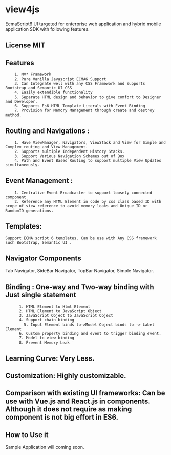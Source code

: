 # view4js
 
EcmaScript6 UI targeted for enterprise web application and hybrid mobile application SDK with following features.

## License MIT

## Features
		1. MV* Framework
		2. Pure Vanilla Javascript ECMA6 Support
		3. Can Integrate well with any CSS Framework and supports Bootstrap and Semantic UI CSS
		4. Easily extendible functionality
		5. Separate HTML design and behavior to give comfort to Designer and Developer.
		6. Supports Es6 HTML Template Literals with Event Binding
		7. Provision for Memory Management through create and destroy method.
    
## Routing and Navigations :
		1. Have ViewManager, Navigators, ViewStack and View for Simple and Complex routing and View Management.
		2. Supports multiple Independent History Stacks. 
		3. Support Various Navigation Schemes out of Box 
		4. Path and Event Based Routing to support multiple View Updates simultaneously.

## Event Management : 
		1. Centralize Event Broadcaster to support loosely connected component
		2. Reference any HTML Element in code by css class based ID with scope of view reference to avoid memory leaks and Unique ID or RandomID generations.

## Templates: 
    Support ECMA script 6 templates. Can be use with Any CSS framework such Bootstrap, Semantic UI .

## Navigator Components
   Tab Navigator, SideBar Navigator, TopBar Navigator, Simple Navigator.
                                
## Binding : One-way and Two-way binding with Just single statement 
		  1. HTML Element to Html Element
		  2. HTML Element to JavaScript Object
		  3. JavaScript Object to JavaScript Object
		  4. Support chain binding
			5. Input Element binds to->Model Object binds to -> Label Element
		  6. Custom property binding and event to trigger binding event.
		  7. Model to view binding
		  8. Prevent Memory Leak
      
## Learning Curve: Very Less.
## Customization: Highly customizable. 
## Comparison with existing UI frameworks: Can be use with Vue.js and React.js in components. Although it does not require as making component is not big effort in ES6. 

## How to Use it
  Sample Application will coming soon.
	
